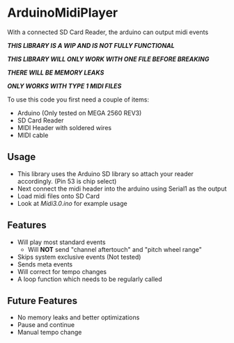 # ArduinoMidiPlayer
With a connected SD Card Reader, the arduino can output midi events

***THIS LIBRARY IS A WIP AND IS NOT FULLY FUNCTIONAL***

***THIS LIBRARY WILL ONLY WORK WITH ONE FILE BEFORE BREAKING***

***THERE WILL BE MEMORY LEAKS***

***ONLY WORKS WITH TYPE 1 MIDI FILES***

To use this code you first need a couple of items:
* Arduino (Only tested on MEGA 2560 REV3)
* SD Card Reader
* MIDI Header with soldered wires
* MIDI cable


## Usage

* This library uses the Arduino SD library so attach your reader accordingly. (Pin 53 is chip select)
* Next connect the midi header into the arduino using Serial1 as the output
* Load midi files onto SD Card
* Look at *Midi3.0.ino* for example usage

## Features

* Will play most standard events
  * Will **NOT** send "channel aftertouch" and "pitch wheel range"
* Skips system exclusive events (Not tested)
* Sends meta events
* Will correct for tempo changes
* A loop function which needs to be regularly called

## Future Features

* No memory leaks and better optimizations
* Pause and continue
* Manual tempo change
